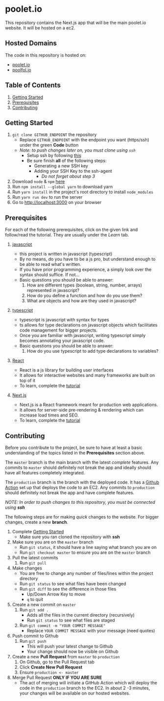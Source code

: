 # poolet.io

This repository contains the Next.js app that will be the main poolet.io website. It will be hosted on a ec2.

## Hosted Domains

The code in this repository is hosted on:

-   [poolet.io](https://www.poolet.io)
-   [poolfol.io](https://www.poolfol.io)

## Table of Contents

1. [Getting Started](#getting-started)
2. [Prerequisites](#prerequisites)
3. [Contributing](#contributing)

## Getting Started

1. `git clone GITHUB_ENDPOINT` the repository
    - Replace `GITHUB_ENDPOINT` with the endpoint you want (https/ssh) under the green **Code** button
    - _Note: to push changes later on, you must clone using `ssh`_
        - Setup ssh by following [this](https://docs.github.com/en/authentication/connecting-to-github-with-ssh/generating-a-new-ssh-key-and-adding-it-to-the-ssh-agent)
        - Be sure finish **all** of the following steps:
            - Generating a new SSH key
            - Adding your SSH Key to the ssh-agent
                - _Do not forget about step 3_
2. Download `node` & `npm` [here](https://nodejs.org/en/download/)
3. Run `npm install --global yarn` to download yarn
4. Run `yarn install` in the project's root directory to install `node_modules`
5. Run `yarn run dev` to run the server
6. Go to [http://localhost:3000](http://localhost:3000) on your browser

## Prerequisites

For each of the following prerequisites, click on the given link and follow/read the tutorial. They are usually under the _Learn_ tab.

1. [javascript](https://www.javascript.com/)

    - this project is written in javascript (typescript)
    - By no means, do you have to be a js pro, but understand enough to be able to read what's written.
    - If you have prior programming experience, a simply look over the syntax should suffice. If not...
    - Basic questions you should be able to answer:
        1. How are different types (boolean, string, number, arrays) represented in javascript?
        2. How do you define a function and how do you use them?
        3. What are objects and how are they used in javascript?

2. [typescript](https://www.typescriptlang.org/)

    - typescript is javascript with syntax for types
    - ts allows for type declarations on javascript objects which facilitates code management for bigger projects.
    - Once you are familiar with javascript, writing typescript simply becomes annotating your javascript code.
    - Basic questions you should be able to answer:
        1. How do you use typescript to add type declarations to variables?

3. [React](https://reactjs.org/)

    - React is a js library for building user interfaces
    - It allows for interactive websites and many frameworks are built on top of it
    - To learn, complete the [tutorial](https://reactjs.org/tutorial/tutorial.html)

4. [Next.js](https://nextjs.org/)
    - Next.js is a React framework meant for production web applications.
    - It allows for server-side pre-rendering & rendering which can increase load times and SEO.
    - To learn, complete the [tutorial](https://nextjs.org/learn/basics/create-nextjs-app)

## Contributing

Before you contribute to the project, be sure to have at least a basic understanding of the topics listed in the **Prerequisites** section above.

The `master` branch is the main branch with the latest _complete_ features. Any commits to `master` should definitely not break the app and ideally should have all features completely integrated.

The `production` branch is the branch with the deployed code. It has a [Github Action](https://github.com/pool-io/website/actions) set up that deploys the code to an EC2. Any commits to `production` should definitely not break the app and have complete features.

_NOTE: In order to push changes to this repository, you must be connected using **ssh**_

The following steps are for making _quick_ changes to the website. For bigger changes, create a new **branch**.

1. Complete [Getting Started](#getting-started)
    - Make sure you ran cloned the repository with **ssh**
2. Make sure you are on the `master` branch
    - Run `git status`, it should have a line saying what branch you are on
    - Run `git checkout master` to ensure you are on the `master` branch
3. Pull the latest commits
    1. Run `git pull`
4. Make changes
    - You are free to change any number of files/lines within the project directory
    - Run `git status` to see what files have been changed
    - Run `git diff` to see the difference in those files
        - Up/Down Arrow Key to move
        - `q` to quit
5. Create a new commit on `master`
    1. Run `git add . `
        - Adds all the files in the current directory (recursively)
        - Run `git status` to see what files are staged
    2. Run `git commit -m "YOUR COMMIT MESSAGE"`
        - Replace `YOUR COMMIT MESSAGE` with your message (need quotes)
6. Push commit to Github
    1. Run `git push`
        - This will push your latest change to Github
        - Your change should now be visible on Github
7. Create a new **Pull Request** from `master` to `production`
    1. On Github, go to the Pull Request tab
    2. Click **Create New Pull Request**
    3. Ensure `production <- master`
8. Merge Pull Request **ONLY IF YOU ARE SURE**
    - The act of merging will initiate a GitHub Action which will deploy the code in the `production`
      branch to the EC2. In about 2 -3 minutes, your changes will be available on our hosted websites.
